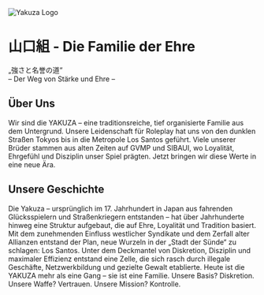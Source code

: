 <!DOCTYPE html>
<html lang="de">
<head>
    <meta charset="UTF-8">
    <meta name="viewport" content="width=device-width, initial-scale=1.0">
    <title>YAKUZA - Fraktion</title>
    <link rel="stylesheet" href="css/style.css">
</head>
<body>
    <div class="hero">
        <div class="overlay"></div>
        <div class="content">
            <img src="images/logo.png" alt="Yakuza Logo" class="logo">
            <h1>山口組 - Die Familie der Ehre</h1>
            <p>„強さと名誉の道“<br><span>– Der Weg von Stärke und Ehre –</span></p>
        </div>
    </div>
    <section class="about">
        <h2>Über Uns</h2>
        <p>Wir sind die YAKUZA – eine traditionsreiche, tief organisierte Familie aus dem Untergrund. 
        Unsere Leidenschaft für Roleplay hat uns von den dunklen Straßen Tokyos bis in die Metropole Los Santos geführt. 
        Viele unserer Brüder stammen aus alten Zeiten auf GVMP und SIBAUI, wo Loyalität, Ehrgefühl und Disziplin unser Spiel prägten.
        Jetzt bringen wir diese Werte in eine neue Ära.</p>
    </section>
    <section class="history">
        <h2>Unsere Geschichte</h2>
        <p>Die Yakuza – ursprünglich im 17. Jahrhundert in Japan aus fahrenden Glücksspielern und Straßenkriegern entstanden – 
        hat über Jahrhunderte hinweg eine Struktur aufgebaut, die auf Ehre, Loyalität und Tradition basiert. 
        Mit dem zunehmenden Einfluss westlicher Syndikate und dem Zerfall alter Allianzen entstand der Plan, 
        neue Wurzeln in der „Stadt der Sünde“ zu schlagen: Los Santos. 
        Unter dem Deckmantel von Diskretion, Disziplin und maximaler Effizienz entstand eine Zelle, die sich rasch durch 
        illegale Geschäfte, Netzwerkbildung und gezielte Gewalt etablierte.
        Heute ist die YAKUZA mehr als eine Gang – sie ist eine Familie. Unsere Basis? Diskretion. Unsere Waffe? Vertrauen.
        Unsere Mission? Kontrolle.</p>
    </section>
</body>
</html>
